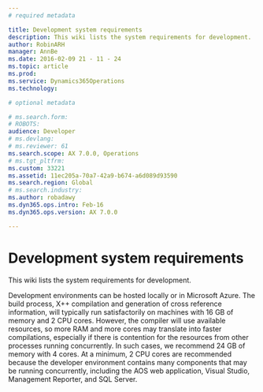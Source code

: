 ```yaml
---
# required metadata

title: Development system requirements
description: This wiki lists the system requirements for development.
author: RobinARH
manager: AnnBe
ms.date: 2016-02-09 21 - 11 - 24
ms.topic: article
ms.prod: 
ms.service: Dynamics365Operations
ms.technology: 

# optional metadata

# ms.search.form: 
# ROBOTS: 
audience: Developer
# ms.devlang: 
# ms.reviewer: 61
ms.search.scope: AX 7.0.0, Operations
# ms.tgt_pltfrm: 
ms.custom: 33221
ms.assetid: 11ec205a-70a7-42a9-b674-a6d089d93590
ms.search.region: Global
# ms.search.industry: 
ms.author: robadawy
ms.dyn365.ops.intro: Feb-16
ms.dyn365.ops.version: AX 7.0.0

---
```


# Development system requirements

This wiki lists the system requirements for development.

Development environments can be hosted locally or in Microsoft Azure. The build process, X++ compilation and generation of cross reference information, will typically run satisfactorily on machines with 16 GB of memory and 2 CPU cores. However, the compiler will use available resources, so more RAM and more cores may translate into faster compilations, especially if there is contention for the resources from other processes running concurrently. In such cases, we recommend 24 GB of memory with 4 cores. At a minimum, 2 CPU cores are recommended because the developer environment contains many components that may be running concurrently, including the AOS web application, Visual Studio, Management Reporter, and SQL Server.

